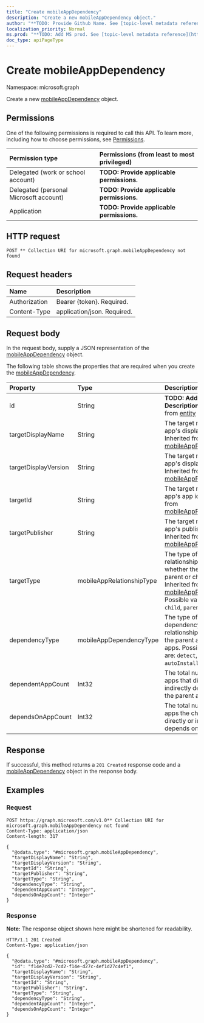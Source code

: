 ```yaml
---
title: "Create mobileAppDependency"
description: "Create a new mobileAppDependency object."
author: "**TODO: Provide Github Name. See [topic-level metadata reference](https://msgo.azurewebsites.net/add/document/guidelines/metadata.html#topic-level-metadata)**"
localization_priority: Normal
ms.prod: "**TODO: Add MS prod. See [topic-level metadata reference](https://msgo.azurewebsites.net/add/document/guidelines/metadata.html#topic-level-metadata)**"
doc_type: apiPageType
---
```


# Create mobileAppDependency
Namespace: microsoft.graph



Create a new [mobileAppDependency](../resources/mobileappdependency.md) object.

## Permissions
One of the following permissions is required to call this API. To learn more, including how to choose permissions, see [Permissions](/graph/permissions-reference).

|Permission type|Permissions (from least to most privileged)|
|:---|:---|
|Delegated (work or school account)|**TODO: Provide applicable permissions.**|
|Delegated (personal Microsoft account)|**TODO: Provide applicable permissions.**|
|Application|**TODO: Provide applicable permissions.**|

## HTTP request

<!-- {
  "blockType": "ignored"
}
-->
``` http
POST ** Collection URI for microsoft.graph.mobileAppDependency not found
```

## Request headers
|Name|Description|
|:---|:---|
|Authorization|Bearer {token}. Required.|
|Content-Type|application/json. Required.|

## Request body
In the request body, supply a JSON representation of the [mobileAppDependency](../resources/mobileappdependency.md) object.

The following table shows the properties that are required when you create the [mobileAppDependency](../resources/mobileappdependency.md).

|Property|Type|Description|
|:---|:---|:---|
|id|String|**TODO: Add Description** Inherited from [entity](../resources/entity.md)|
|targetDisplayName|String|The target mobile app's display name. Inherited from [mobileAppRelationship](../resources/mobileapprelationship.md)|
|targetDisplayVersion|String|The target mobile app's display version. Inherited from [mobileAppRelationship](../resources/mobileapprelationship.md)|
|targetId|String|The target mobile app's app id. Inherited from [mobileAppRelationship](../resources/mobileapprelationship.md)|
|targetPublisher|String|The target mobile app's publisher. Inherited from [mobileAppRelationship](../resources/mobileapprelationship.md)|
|targetType|mobileAppRelationshipType|The type of relationship indicating whether the target is a parent or child. Inherited from [mobileAppRelationship](../resources/mobileapprelationship.md). Possible values are: `child`, `parent`.|
|dependencyType|mobileAppDependencyType|The type of dependency relationship between the parent and child apps. Possible values are: `detect`, `autoInstall`.|
|dependentAppCount|Int32|The total number of apps that directly or indirectly depend on the parent app.|
|dependsOnAppCount|Int32|The total number of apps the child app directly or indirectly depends on.|



## Response

If successful, this method returns a `201 Created` response code and a [mobileAppDependency](../resources/mobileappdependency.md) object in the response body.

## Examples

### Request
<!-- {
  "blockType": "request",
  "name": "create_mobileappdependency_from_"
}
-->
``` http
POST https://graph.microsoft.com/v1.0** Collection URI for microsoft.graph.mobileAppDependency not found
Content-Type: application/json
Content-length: 317

{
  "@odata.type": "#microsoft.graph.mobileAppDependency",
  "targetDisplayName": "String",
  "targetDisplayVersion": "String",
  "targetId": "String",
  "targetPublisher": "String",
  "targetType": "String",
  "dependencyType": "String",
  "dependentAppCount": "Integer",
  "dependsOnAppCount": "Integer"
}
```


### Response
**Note:** The response object shown here might be shortened for readability.
<!-- {
  "blockType": "response",
  "truncated": true,
  "@odata.type": "microsoft.graph.mobileAppDependency"
}
-->
``` http
HTTP/1.1 201 Created
Content-Type: application/json

{
  "@odata.type": "#microsoft.graph.mobileAppDependency",
  "id": "f14e7cd2-7cd2-f14e-d27c-4ef1d27c4ef1",
  "targetDisplayName": "String",
  "targetDisplayVersion": "String",
  "targetId": "String",
  "targetPublisher": "String",
  "targetType": "String",
  "dependencyType": "String",
  "dependentAppCount": "Integer",
  "dependsOnAppCount": "Integer"
}
```


